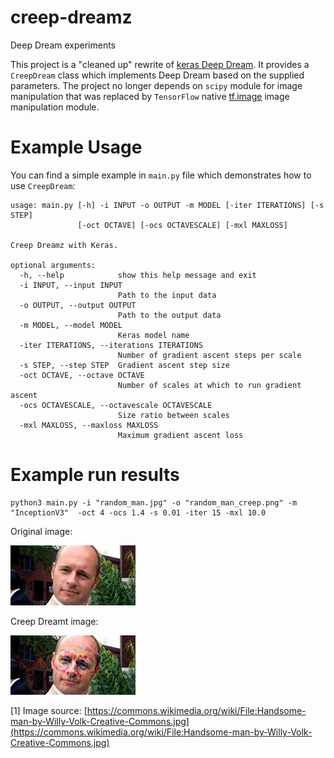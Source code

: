 # creep-dreamz

Deep Dream experiments

This project is a "cleaned up" rewrite of [keras Deep Dream](https://github.com/keras-team/keras/blob/master/examples/deep_dream.py). It provides a `CreepDream` class which implements Deep Dream based on the supplied parameters.
The project no longer depends on `scipy` module for image manipulation that was replaced by `TensorFlow` native  [tf.image](https://www.tensorflow.org/api_guides/python/image) image manipulation module.

# Example Usage

You can find a simple example in `main.py` file which demonstrates how to use `CreepDream`:

```
usage: main.py [-h] -i INPUT -o OUTPUT -m MODEL [-iter ITERATIONS] [-s STEP]
               [-oct OCTAVE] [-ocs OCTAVESCALE] [-mxl MAXLOSS]

Creep Dreamz with Keras.

optional arguments:
  -h, --help            show this help message and exit
  -i INPUT, --input INPUT
                        Path to the input data
  -o OUTPUT, --output OUTPUT
                        Path to the output data
  -m MODEL, --model MODEL
                        Keras model name
  -iter ITERATIONS, --iterations ITERATIONS
                        Number of gradient ascent steps per scale
  -s STEP, --step STEP  Gradient ascent step size
  -oct OCTAVE, --octave OCTAVE
                        Number of scales at which to run gradient ascent
  -ocs OCTAVESCALE, --octavescale OCTAVESCALE
                        Size ratio between scales
  -mxl MAXLOSS, --maxloss MAXLOSS
                        Maximum gradient ascent loss
```

# Example run results

```
python3 main.py -i "random_man.jpg" -o "random_man_creep.png" -m "InceptionV3"  -oct 4 -ocs 1.4 -s 0.01 -iter 15 -mxl 10.0
```

Original image:

<img src="./random_man.jpg" alt="Random man" width="200">

Creep Dreamt image:

<img src="./random_man_creep.png" alt="Random man creep" width="200">

[1] Image source: [https://commons.wikimedia.org/wiki/File:Handsome-man-by-Willy-Volk-Creative-Commons.jpg](https://commons.wikimedia.org/wiki/File:Handsome-man-by-Willy-Volk-Creative-Commons.jpg)
